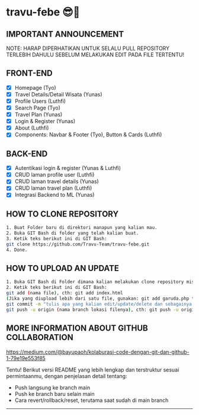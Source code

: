 # travu-febe 😎🦾

## IMPORTANT ANNOUNCEMENT

NOTE: HARAP DIPERHATIKAN UNTUK SELALU PULL REPOSITORY TERLEBIH DAHULU SEBELUM MELAKUKAN EDIT PADA FILE TERTENTU!

## FRONT-END

- [x] Homepage (Tyo)
- [x] Travel Details/Detail Wisata (Yunas)
- [x] Profile Users (Luthfi)
- [x] Search Page (Tyo)
- [x] Travel Plan (Yunas)
- [x] Login & Register (Yunas)
- [x] About (Luthfi)
- [x] Components: Navbar & Footer (Tyo), Button & Cards (Luthfi)

## BACK-END

- [x] Autentikasi login & register (Yunas & Luthfi)
- [x] CRUD laman profile user (Luthfi)
- [x] CRUD laman travel details (Yunas)
- [x] CRUD laman travel plan (Luthfi)
- [x] Integrasi Backend to ML (Yunas)

## HOW TO CLONE REPOSITORY

```bash
1. Buat Folder baru di direktori manapun yang kalian mau.
2. Buka GIT Bash di folder yang telah kalian buat.
3. Ketik teks berikut ini di GIT Bash:
git clone https://github.com/Travu-Team/travu-febe.git
4. Done.
```

## HOW TO UPLOAD AN UPDATE

```bash
1. Buka GIT Bash di Folder dimana kalian melakukan clone repository misalnya bila di D://travu-febe.
2. Ketik teks berikut ini di GIT Bash:
git add (nama file), cth: git add index.html
(Jika yang diupload lebih dari satu file, gunakan: git add garuda.php terbang.css de_el_el.html) Atau bisa pakai git add .
git commit -m "tulis apa yang kalian edit/update/delete dan sebagainya (NAMA KALIAN)" cth: git commit -m "edit file footer (Joko)"
git push -u origin (nama branch lokasi filenya), cth: git push -u origin main atau git push -u origin homepage
```

## MORE INFORMATION ABOUT GITHUB COLLABORATION

https://medium.com/@bayupaoh/kolaburasi-code-dengan-git-dan-github-1-79e19e553f85

Tentu! Berikut versi README yang lebih lengkap dan terstruktur sesuai permintaanmu, dengan penjelasan detail tentang:

- Push langsung ke branch main
- Push ke branch baru selain main
- Cara revert/rollback/reset, terutama saat sudah di main branch

---
